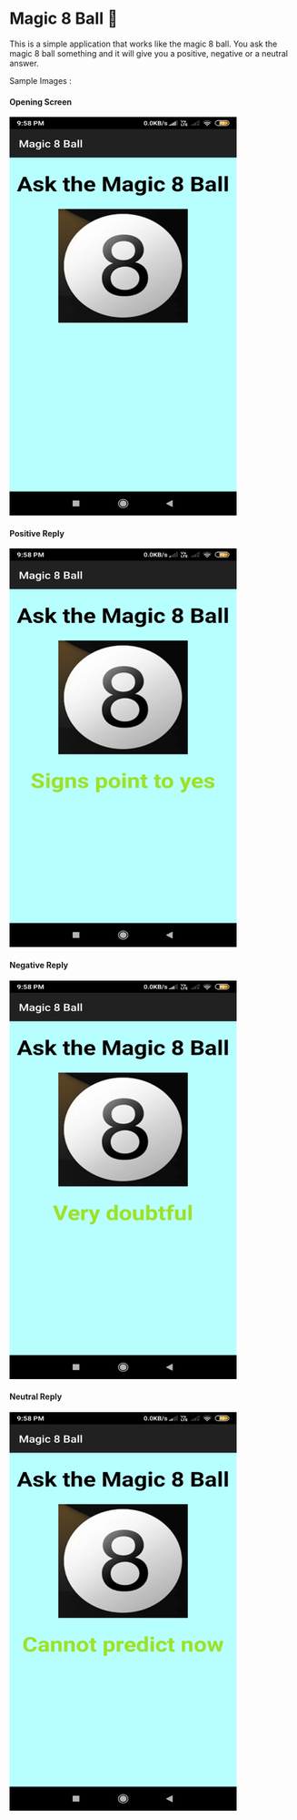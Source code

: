 # Magic 8 Ball :8ball:

This is a simple application that works like the magic 8 ball. You ask the magic 8 ball something and it will give you a positive, negative or a neutral answer.

Sample Images :

#### Opening Screen
<img src="https://github.com/manan05/Magic-8-Ball/blob/master/sample_images/Opening-Screen.png" alt="Opening Screen" width="400" height="700">

#### Positive Reply
<img src="https://github.com/manan05/Magic-8-Ball/blob/master/sample_images/Positive-reply.png" alt="Positive Reply" width="400" height="700">

#### Negative Reply
<img src="https://github.com/manan05/Magic-8-Ball/blob/master/sample_images/Negative-reply.png" alt="Negative Reply" width="400" height="700">

#### Neutral Reply
<img src="https://github.com/manan05/Magic-8-Ball/blob/master/sample_images/Non-commital-reply.png" alt="Neutral Reply" width="400" height="700">
